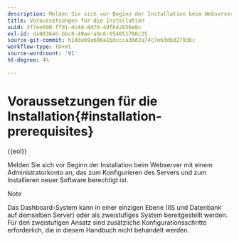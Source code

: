 ```yaml
---
description: Melden Sie sich vor Beginn der Installation beim Webserver mit einem Administratorkonto an, das zum Konfigurieren des Servers und zum Installieren neuer Software berechtigt ist.
title: Voraussetzungen für die Installation
uuid: 3f7ee690-ff91-4c4d-8d78-4dfb42856e8c
exl-id: da9836eb-bbc8-49ae-a9c6-054051708c25
source-git-commit: b1dda69a606a16dccca30d2a74c7e63dbd27936c
workflow-type: tm+mt
source-wordcount: '91'
ht-degree: 4%

---
```


# Voraussetzungen für die Installation{#installation-prerequisites}

{{eol}}

Melden Sie sich vor Beginn der Installation beim Webserver mit einem Administratorkonto an, das zum Konfigurieren des Servers und zum Installieren neuer Software berechtigt ist.

>[!NOTE]
>
>Das Dashboard-System kann in einer einzigen Ebene (IIS und Datenbank auf demselben Server) oder als zweistufiges System bereitgestellt werden. Für den zweistufigen Ansatz sind zusätzliche Konfigurationsschritte erforderlich, die in diesem Handbuch nicht behandelt werden.
